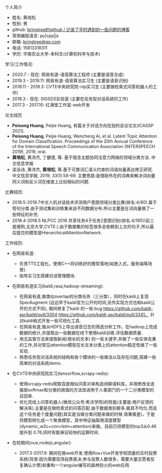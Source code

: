 个人简介

- 姓名: 黄培松  
- 性别: 男
- github: [bringtree的github / 记录了平时遇到的一些问题的博客](https://github.com/bringtree/question_embedding/issues)
- 常用编程语言: py|cpp|js
- 邮箱: bringtree@qq.com
- 电话: 15813318311
- 学历: 华南农业大学-本科生(计算机科学与技术)

学习/工作情况:

- 2020.7 - 现在: 网易有道-语音算法工程师 (主要是语音合成)
- 2019.3 - 2019.11: 网易有道-语音算法实习生 (主要是语音识别) 
- 2018.11 - 2019.3: CVTE中央研究院-nlp实习生 (主要做检索式问答机器人的工作)
- 2018.3 - 现在: SIGSDS实验室 (主要在任务型对话系统的工作)
- 2017.3 - 2017.10: 红满堂工作室-web开发

论文经历
- **Peisong Huang**, Peijie Huang, 有篇关于对话方向在投的会议论文(ICASSP 2021).
- **Peisong Huang**, Peijie Huang, Wencheng Ai, et al. Latent Topic Attention for Domain Classification. Proceedings of the 20th Annual Conference of the International Speech Communication Association (INTERSPEECH 2019), 2019,  oral.
- **黄培松**, 黄沛杰, 丁健德, 等. 基于隐含主题协同注意力网络的领域分类方法. 中文信息学报
- 梁泳诗, 黄沛杰, **黄培松**, 等.基于可靠词汇语义约束的词语向量表达修正研究. 中文信息学报, 2019, 33(1):58-69.  主要思路:是借助外在的词典来解决词向量同义词和反义词在维度上比较相似的问题.

比赛经历:

- 2018.5-2018.7中文人机对话技术评测用户意图领域分类比赛(排名:4/80).属于短句分类.由于测试集和训练集来自不同数据分布.所以主要是在词向量做了一些特征的补充.
- 2018.4-2018.5 NLPCC 2018 共享任务4子任务2意图识别(排名:4/195)(前三是搜狗,北京大学,CVTE.).由于数据集的标签很多会依赖到上文的句子,所以最后提交的模型是HierarchicalAttentionNetwork.

工作经历:

- 在网易有道: 
    - 负责TTS工程化，使用C++将训练好的模型落地(如嵌入式，服务端等场景).
    - 指导实习生搭建对话管理模块.

- 在网易有道实习(kaldi,rasa,hadoop-streaming): 
    -  在网易有道,做类似overlap的分类任务（三分类），同时在kaldi上复现 SpecAugment (远远早于kaldi官方公开的时间,另外实现方式也和kaldi公开的方式不同), 期间修复了kaldi 的一些:bug https://github.com/kaldi-asr/kaldi/pull/3304 https://github.com/kaldi-asr/kaldi/pull/3341。 针对kaldi格式开发一些可视化工具.
    -  在网易有道,做从HDFS上导出语音日志的筛选分析工作。在hadoop上完成数据的统计,并提取出一些数据在线下使用kaldi训练.评估数据质量.
    -  用无监督方法来提取新闻(很长的文本) 的一些关键字,并做了一些实体去重的工作,并对常见attention模型在长文本分类上的attention稳定性做了一些实验.
    -  熟悉任务型对话系统的结构和各个模块的一些做法以及存在问题,搭建一些简单的对话系统demo.
    
- 在CVTE中央研究院实习(tensorflow,scrapy-redis):
    - 使用srcapy-redis爬取百度相似问答对来构造闲聊语料库。并用修改全连接层softmax和分类的阈值的方法改进用于人事部门的一个二分类模型的召回率.
    - 优化完线上问答机器人(微信公众号:希沃学院)的性能(主要是:用户反馈的解决率).主要是在做检索式的问答匹配.由于数据类别极多,极其不均匀.而且这个任务是个度量问题(其实是当做分类问题来做的时候 效果极差)，于是将模型转化成一个聚类模型，其中特征抽取用深度模型    (dynamic_w2c+cnn+lstm+attention)来做。目前已将模型的top3从0.46提升到 0.76,同时有能保证较快的运算时间.


- 在校期间(vue,nodejs,angular):
    - 2017.3-2017.9: 期间在做web开发.使用Koa+Vue开发学校团委的实时投票系统(背景:因为需要现场投票表决,参与投票人数很多，需要大量志愿者反复确认计票)和重构一个angular编写的森林防火的web应用.


